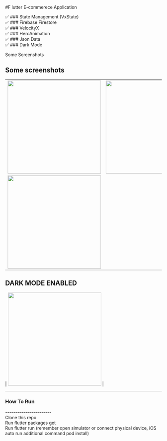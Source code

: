 #F lutter E-commerece Application

✅ ### State Management (VxState)\
✅ ### Firebase Firestore\
✅ ### VelocityX\
✅ ### HeroAnimation\
✅ ### Json Data\
✅ ### Dark Mode

Some Screenshots

## Some screenshots

|                                      |                                      |
| ------------------------------------ | ------------------------------------ |
| <img src="https://user-images.githubusercontent.com/51333268/134757653-5ea3d551-6447-4a3f-b62b-4284ab1b054b.PNG"  width="300"/> | <img src="https://user-images.githubusercontent.com/51333268/134757693-654271c6-1735-4986-84fa-8a4d6e7eb215.PNG"  width="300"/> |
| <img src="(https://user-images.githubusercontent.com/51333268/134757712-2f38c9c3-c33f-41d7-a823-707bc9ea6da3.PNG" width="300"/>  |

## DARK MODE ENABLED

| <img src="https://user-images.githubusercontent.com/51333268/134757748-4dffe694-6ce8-42f5-9f1d-a83ea26864c5.PNG" width="300"/>  |

---



### How To Run
-----------------------\
Clone this repo\
Run flutter packages get\
Run flutter run (remember open simulator or connect physical device, iOS auto run additional command pod install)
